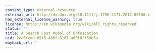 ```yaml
---
content_type: external-resource
external_url: http://dx.doi.org/10.1111/j.1756-2171.2012.00180.x
has_external_license_warning: true
license: https://en.wikipedia.org/wiki/All_rights_reserved
status: ''
title: A Search Cost Model of Obfuscation
uid: 2ea0feda-69f5-486f-8107-a00f8ff59e5a
wayback_url: ''
---
```


